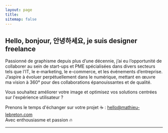 ```yaml
---
layout: page
title:
sitemap: false
---
```


## Hello, bonjour, 안녕하세요, je suis designer freelance

Passionné de graphisme depuis plus d’une décennie, j’ai eu l’opportunité de collaborer au sein de start-ups et PME spécialisées dans divers secteurs tels que l'IT, le e-marketing, le e-commerce, et les événements d’entreprise. J’aspire à évoluer perpétuellement dans le numérique, mettant en œuvre ma vision à 360° pour des collaborations épanouissantes et de qualité.<br/>

Vous souhaitez améliorer votre image et optimisez vos solutions centrées sur l'expérience utilisateur ?<br/>

Prenons le temps d'échanger sur votre projet ☕ : [hello@mathieu-lebreton.com](mailto:hello@mathieu-lebreton.com)<br/>
Avec enthousiasme et passion 🔥

---